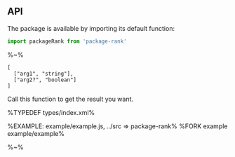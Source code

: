 ## API

The package is available by importing its default function:

```js
import packageRank from 'package-rank'
```

%~%

```## packageRank
[
  ["arg1", "string"],
  ["arg2?", "boolean"]
]
```

Call this function to get the result you want.

%TYPEDEF types/index.xml%

%EXAMPLE: example/example.js, ../src => package-rank%
%FORK example example/example%

%~%